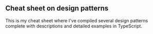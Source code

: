 ## Cheat sheet on design patterns

This is my cheat sheet where I've compiled several design patterns complete with descriptions and detailed examples in TypeScript.
